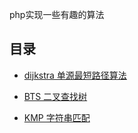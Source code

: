 
php实现一些有趣的算法

## 目录

- [dijkstra 单源最短路径算法](https://github.com/weiwenhao/algorithm/blob/master/src/Dijkstra.php)

- [BTS 二叉查找树](https://github.com/weiwenhao/algorithm/blob/master/src/BinarySearchTree.php)

- [KMP 字符串匹配](https://github.com/weiwenhao/algorithm/blob/master/src/KMP.php)